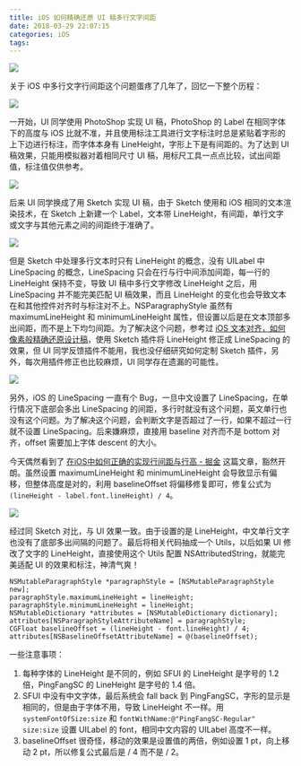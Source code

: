 ```yaml
---
title: iOS 如何精确还原 UI 稿多行文字间距
date: 2018-03-29 22:07:15
categories: iOS
tags:
---
```


![](/images/blog/0BE53420-4644-4FF7-88F3-3A763EF7CFCA.jpg)

关于 iOS 中多行文字行间距这个问题蛋疼了几年了，回忆一下整个历程：

![](/images/blog/A5B7BFA3-CDA4-4217-9258-A0F05781AD02.jpg)

一开始，UI 同学使用 PhotoShop 实现 UI 稿，PhotoShop 的 Label 在相同字体下的高度与 iOS 比就不准，并且使用标注工具进行文字标注时总是紧贴着字形的上下边进行标注，而字体本身有 LineHeight，字形上下是有间距的。为了达到 UI 稿效果，只能用模拟器对着相同尺寸 UI 稿，用标尺工具一点点比较，试出间距值，标注值仅供参考。

![](/images/blog/55A4E1BA-674A-4366-88CD-20A10173C8D6.jpg)

后来 UI 同学换成了用 Sketch 实现 UI 稿，由于 Sketch 使用和 iOS 相同的文本渲染技术，在 Sketch 上新建一个 Label，文本带 LineHeight，有间距，单行文字或文字与其他元素之间的间距终于准确了。

![](/images/blog/4865BF46-43BF-4B9F-BABB-5CBA15B48013.jpg)

但是 Sketch 中处理多行文本时只有 LineHeight 的概念，没有 UILabel 中 LineSpacing 的概念，LineSpacing 只会在行与行中间添加间距，每一行的 LineHeight 保持不变，导致 UI 稿中多行文字修改 LineHeight 之后，用 LineSpacing 并不能完美匹配 UI 稿效果，而且 LineHeight 的变化也会导致文本在和其他控件对齐时与标注对不上。NSParagraphyStyle 虽然有 maximumLineHeight 和 minimumLineHeight 属性，但设置以后是在文本顶部多出间距，而不是上下均匀间距。为了解决这个问题，参考过 [iOS 文本对齐，如何像素般精确还原设计稿](https://zhuanlan.zhihu.com/p/27572662)，使用 Sketch 插件将 LineHeight 修正成 LineSpacing 的效果，但 UI 同学反馈插件不能用，我也没仔细研究如何定制 Sketch 插件，另外，每次用插件修正也比较麻烦，UI 同学存在遗漏的可能性。

![](/images/blog/09A41106-CD15-4581-ADF1-7B4F3A3D9505.jpg)

另外，iOS 的 LineSpacing 一直有个 Bug，一旦中文设置了 LineSpacing，在单行情况下底部会多出 LineSpacing 的间距，多行时就没有这个问题，英文单行也没有这个问题。为了解决这个问题，会判断文字是否超过了一行，如果不超过一行就不设置 LineSpacing。后来嫌麻烦，直接用 baseline 对齐而不是 bottom 对齐，offset 需要加上字体 descent 的大小。

今天偶然看到了 [在iOS中如何正确的实现行间距与行高 - 掘金](https://juejin.im/post/5abc54edf265da23826e0dc9) 这篇文章，豁然开朗。虽然设置 maximumLineHeight 和 minimumLineHeight 会导致显示有偏移，但整体高度是对的，利用 baselineOffset 将偏移修复即可，修复公式为 `(lineHeight - label.font.lineHeight) / 4`。

![](/images/blog/67C28884-0A2E-4E83-9562-D577287C181F.jpg)

经过同 Sketch 对比，与 UI 效果一致。由于设置的是 LineHeight，中文单行文字也没有了底部多出间隔的问题了。最后将相关代码抽成一个 Utils，以后如果 UI 修改了文字的 LineHeight，直接使用这个 Utils 配置 NSAttributedString，就能完美适配 UI 的效果和标注，神清气爽！

```objc
NSMutableParagraphStyle *paragraphStyle = [NSMutableParagraphStyle new];
paragraphStyle.maximumLineHeight = lineHeight;
paragraphStyle.minimumLineHeight = lineHeight;
NSMutableDictionary *attributes = [NSMutableDictionary dictionary];
attributes[NSParagraphStyleAttributeName] = paragraphStyle;
CGFloat baselineOffset = (lineHeight - font.lineHeight) / 4;
attributes[NSBaselineOffsetAttributeName] = @(baselineOffset);
```

一些注意事项：
1. 每种字体的 LineHeight 是不同的，例如 SFUI 的 LineHeight 是字号的 1.2 倍，PingFangSC 的 LineHeight 是字号的 1.4 倍。
2. SFUI 中没有中文字体，最后系统会 fall back 到 PingFangSC，字形的显示是相同的，但是由于字体不用，导致 LineHeight 不一样。用 `systemFontOfSize:size` 和 `fontWithName:@"PingFangSC-Regular" size:size`  设置 UILabel 的 font，相同中文内容的 UILabel 高度不一样。
3. baselineOffset 很奇怪，移动的效果是设置值的两倍，例如设置 1 pt，向上移动 2 pt，所以修复公式最后是 / 4 而不是 / 2。


